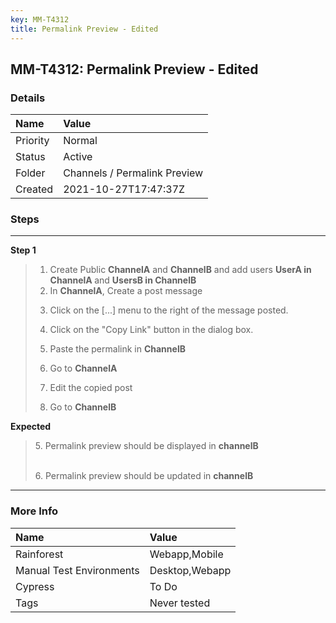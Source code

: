 ```yaml
---
key: MM-T4312
title: Permalink Preview - Edited
---
```


## MM-T4312: Permalink Preview - Edited

### Details

| Name     | Value                        |
| :------- | :--------------------------- |
| Priority | Normal                       |
| Status   | Active                       |
| Folder   | Channels / Permalink Preview |
| Created  | 2021-10-27T17:47:37Z         |

### Steps

<hr/>

**Step 1**

> <article><ol><li>Create Public <strong>ChannelA</strong> and <strong>ChannelB</strong> and add users <strong>UserA in <strong>C</strong>hannelA </strong>and <strong>UsersB in </strong><strong><strong>C</strong>hannelB</strong></li><li>In <strong>ChannelA</strong>, Create a post message </li><li><p>Click on the [...] menu to the right of the message posted.</p></li><li><p>Click on the "Copy Link" button in the dialog box.</p></li><li><p>Paste the permalink in <strong>ChannelB</strong></p></li><li><p>Go to <strong><strong>C</strong>ha</strong><strong>nnelA</strong></p></li><li><p>Edit the copied post</p></li><li><p>Go to <strong><strong>C</strong>hannelB</strong></p></li></ol></article>

**Expected**

> <article><p>5. Permalink preview should be displayed in <strong>channelB</strong></p><br />6. Permalink preview should be updated in <strong>channelB</strong></article>

<hr/>

### More Info

| Name                     | Value          |
| :----------------------- | :------------- |
| Rainforest               | Webapp,Mobile  |
| Manual Test Environments | Desktop,Webapp |
| Cypress                  | To Do          |
| Tags                     | Never tested   |
